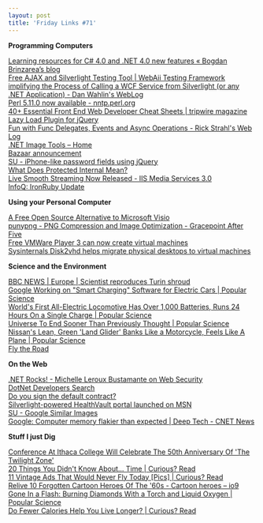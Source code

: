 ```yaml
---
layout: post
title: 'Friday Links #71'
---
```

**Programming Computers**

[Learning resources for C# 4.0 and .NET 4.0 new features « Bogdan Brinzarea’s blog](http://bogdanbrinzarea.wordpress.com/2009/04/24/learning-net-40-new-features/)   
[Free AJAX and Silverlight Testing Tool | WebAii Testing Framework](http://www.telerik.com/products/webaii-testing-framework.aspx)   
[implifying the Process of Calling a WCF Service from Silverlight (or any .NET Application) - Dan Wahlin's WebLog](http://weblogs.asp.net/dwahlin/archive/2009/07/12/simplifying-the-process-of-calling-a-wcf-service-from-silverlight-or-any-net-application.aspx)   
[Perl 5.11.0 now available - nntp.perl.org](http://www.nntp.perl.org/group/perl.perl5.porters/2009/10/msg151376.html)   
[40+ Essential Front End Web Developer Cheat Sheets | tripwire magazine](http://www.tripwiremagazine.com/tools/cheat-sheets/front-end-web-developers-toolbox.html)   
[Lazy Load Plugin for jQuery](http://www.appelsiini.net/projects/lazyload)   
[Fun with Func Delegates, Events and Async Operations - Rick Strahl's Web Log](http://west-wind.com/weblog/posts/28442.aspx)   
[.NET Image Tools – Home](http://imagetools.codeplex.com/)   
[Bazaar announcement](https://launchpad.net/bzr/+announcement/3973)   
[SU - iPhone-like password fields using jQuery](http://www.stumbleupon.com/s/#2t4wR0/blog.decaf.de/2009/07/iphone-like-password-fields-using-jquery//)   
[What Does Protected Internal Mean? ](http://haacked.com/archive/2007/10/29/what-does-protected-internal-mean.aspx)   
[Live Smooth Streaming Now Released - IIS Media Services 3.0](http://team.silverlight.net/announcements/live-smooth-streaming-now-released-iis-media-services-3-0/)   
[InfoQ: IronRuby Update](http://www.infoq.com/news/2009/10/IronRuby-Update)

**Using your Personal Computer**

[A Free Open Source Alternative to Microsoft Visio ](http://www.makeuseof.com/tag/a-free-open-source-alternative-to-microsoft-visio/)   
[punypng - PNG Compression and Image Optimization - Gracepoint After Five](http://www.gracepointafterfive.com/punypng/)   
[Free VMWare Player 3 can now create virtual machines ](http://www.downloadsquad.com/2009/10/06/free-vmware-player-3-can-now-create-virtual-machines/)   
[Sysinternals Disk2vhd helps migrate physical desktops to virtual machines](http://www.downloadsquad.com/2009/10/08/disk2vhd-helps-migrate-physical-desktops-to-virtual-machines/)

**Science and the Environment**

[BBC NEWS | Europe | Scientist reproduces Turin shroud ](http://news.bbc.co.uk/2/hi/europe/8291948.stm)   
[Google Working on "Smart Charging" Software for Electric Cars | Popular Science](http://www.popsci.com/cars/article/2009-10/google-working-smart-charging-software-electric-cars)   
[World's First All-Electric Locomotive Has Over 1,000 Batteries, Runs 24 Hours On a Single Charge | Popular Science](http://www.popsci.com/environment/article/2009-10/worlds-first-all-electric-locomotive-has-over-1000-batteries-can-run-24-hours-single-charge)   
[Universe To End Sooner Than Previously Thought | Popular Science](http://www.popsci.com/science/article/2009-10/universe-end-sooner-previously-thought)   
[Nissan's Lean, Green 'Land Glider' Banks Like a Motorcycle, Feels Like A Plane | Popular Science](http://www.popsci.com/cars/article/2009-10/nissan-land-glider-leans-motorcycle-steers-plane)   
[Fly the Road](http://flytheroad.com/)

**On the Web**

[.NET Rocks! - ](http://www.dotnetrocks.com/default.aspx?showNum=486)[Michelle Leroux Bustamante on Web Security](http://www.dotnetrocks.com/default.aspx?showNum=486)   
[DotNet Developers Search](http://www.searchdotnet.com/)   
[Do you sign the default contract?](http://ayende.com/Blog/archive/2009/10/03/do-you-sign-the-default-contract.aspx)   
[Silverlight-powered HealthVault portal launched on MSN](http://team.silverlight.net/announcements/silverlight-powered-healthvault-portal-launched-on-msn/)   
[SU - Google Similar Images](http://www.stumbleupon.com/s/#3BKbVC/similar-images.googlelabs.com//)   
[Google: Computer memory flakier than expected | Deep Tech - CNET News](http://news.cnet.com/8301-30685_3-10370026-264.html?tag=newsLeadStoriesArea.1)

**Stuff I just Dig**

[Conference At Ithaca College Will Celebrate The 50th Anniversary Of 'The Twilight Zone'](http://www.ithaca.edu/news/release.php?id=2775)   
[20 Things You Didn't Know About... Time | Curious? Read ](http://www.curiousread.com/2009/03/20-things-you-didnt-know-about-time.html)   
[11 Vintage Ads That Would Never Fly Today [Pics] | Curious? Read](http://www.curiousread.com/2009/09/11-vintage-ads-that-would-never-fly.html)   
[Relive 10 Forgotten Cartoon Heroes Of The '60s - Cartoon heroes – io9](http://io9.com/5371159/relive-10-forgotten-cartoon-heroes-of-the-60s)   
[Gone In a Flash: Burning Diamonds With a Torch and Liquid Oxygen | Popular Science](http://www.popsci.com/diy/article/2009-08/burn-diamonds-torch-and-liquid-oxygen)   
[Do Fewer Calories Help You Live Longer? | Curious? Read ](http://www.curiousread.com/2009/10/do-fewer-calories-help-you-live-longer.html)
